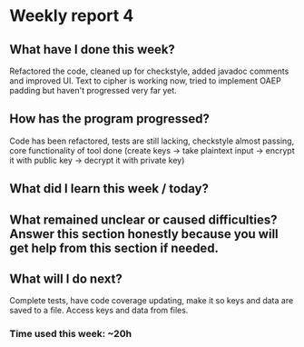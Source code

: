 # Weekly report 4

## What have I done this week?

Refactored the code, cleaned up for checkstyle, added javadoc comments and improved UI. Text to cipher is working now, tried to implement OAEP padding but haven't progressed very far yet.

## How has the program progressed?

Code has been refactored, tests are still lacking, checkstyle almost passing, core functionality of tool done (create keys -> take plaintext input -> encrypt it with public key -> decrypt it with private key)


## What did I learn this week / today?


## What remained unclear or caused difficulties? Answer this section honestly because you will get help from this section if needed.


## What will I do next?

Complete tests, have code coverage updating, make it so keys and data are saved to a file. Access keys and data from files.


### Time used this week: ~20h
